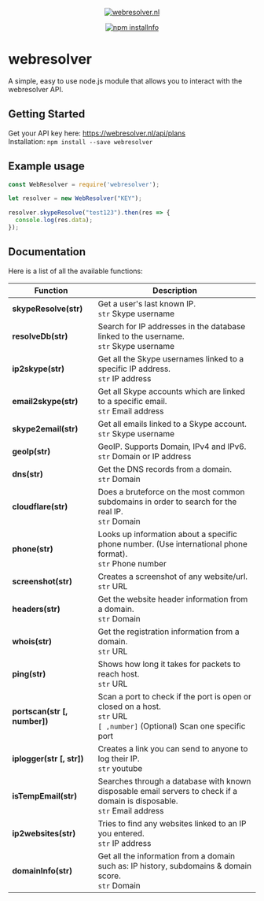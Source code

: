 <div align="center">
  <p>
    <a href="https://webresolver.nl"><img src="https://webresolver.nl/public/images/logo.png" alt="webresolver.nl" /></a>
  </p>
  <p>
    <a href="https://nodei.co/npm/webresolver/"><img src="https://nodei.co/npm/webresolver.png" alt="npm installnfo" /></a>
  </p>
</div>

# webresolver
A simple, easy to use node.js module that allows you to interact with the webresolver API.

## Getting Started
Get your API key here: https://webresolver.nl/api/plans <br/>
Installation: `npm install --save webresolver`

## Example usage
```js
const WebResolver = require('webresolver');

let resolver = new WebResolver("KEY");

resolver.skypeResolve("test123").then(res => {
  console.log(res.data);
});
```
## Documentation

Here is a list of all the available functions:

Function                                | Description
--------------------------------------- | --------------------------------------
**skypeResolve(str)**                   | Get a user's last known IP. <br/> `str` Skype username
**resolveDb(str)**                      | Search for IP addresses in the database linked to the username. <br/> `str` Skype username
**ip2skype(str)**                       | Get all the Skype usernames linked to a specific IP address. <br/> `str` IP address
**email2skype(str)**                    | Get all Skype accounts which are linked to a specific email. <br/> `str` Email address
**skype2email(str)**                    | Get all emails linked to a Skype account. <br/> `str` Skype username
**geoIp(str)**                          | GeoIP. Supports Domain, IPv4 and IPv6. <br/> `str` Domain or IP address
**dns(str)**                            | Get the DNS records from a domain. <br/> `str` Domain
**cloudflare(str)**                     | Does a bruteforce on the most common subdomains in order to search for the real IP. <br/> `str` Domain
**phone(str)**                          | Looks up information about a specific phone number. (Use international phone format). <br/> `str` Phone number
**screenshot(str)**                     | Creates a screenshot of any website/url. <br/> `str` URL
**headers(str)**                         | Get the website header information from a domain. <br/> `str` Domain
**whois(str)**                          | Get the registration information from a domain. <br/> `str` URL
**ping(str)**                           | Shows how long it takes for packets to reach host. <br/> `str` URL
**portscan(str [, number])**            | Scan a port to check if the port is open or closed on a host. <br/> `str` URL <br/> `[ ,number]` (Optional) Scan one specific port
**iplogger(str [, str])**               | Creates a link you can send to anyone to log their IP. <br/> `str` youtube || gyazo <br/> `[, str]` Custom id (youtube video ID (11 chars) or gyazo image ID (32 chars))
**isTempEmail(str)**                    | Searches through a database with known disposable email servers to check if a domain is disposable. <br/> `str` Email address
**ip2websites(str)**                    | Tries to find any websites linked to an IP you entered. <br/> `str` IP address
**domainInfo(str)**                     | Get all the information from a domain such as: IP history, subdomains & domain score. <br/> `str` Domain

